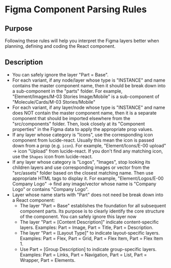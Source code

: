 # Figma Component Parsing Rules
## Purpose
Following these rules will help you interpret the Figma layers better when planning, defining and coding the React component.

## Description
- You can safely ignore the layer "Part = Base".
- For each variant, if any node/layer whose type is "INSTANCE" and name contains the master component name, then it should be break down into a sub-component in the "parts" folder. For example, "Element/Images/M-03 Stories Image/Mobile" is a sub-component of "Molecule/Cards/M-03 Stories/Mobile"
- For each variant, if any layer/node whose type is "INSTANCE" and name does NOT contain the master component name, then it is a separate component that should be imported elsewhere from the "src/components" folder. Then, look closely at its "Component properties" in the Figma data to apply the appropriate prop values.
- If any layer whose category is "Icons", use the corresponding icon component from lucide-react. Usually this mean the icon is passed down from a prop (e.g. `icon`). For example, "Element/Icons/E-00 upload" -> icon "Upload" from lucide-react. If you don't find any matching icon, use the `Shapes` icon from lucide-react.
- If any layer whose category is "Logos", "Images", stop looking its children layers and use corresponding images or vector from the "src/assets" folder based on the closest matching name. Then use appropriate HTML tags to display it. For example, "Element/Logos/E-00 Company Logo" ->  find any image/vector whose name is "Company Logo" or contains "Company Logo".
- Layer whose name starts with "Part" does not need be break down into a React component:
  - The layer "Part = Base" establishes the foundation for all subsequent component parts. Its purpose is to clearly identify the core structure of the component. You can safely ignore this layer now
  - The layer "Part = [Content Description]" indicate content-specific layers. Examples: Part = Image, Part = Title, Part = Description. 
  - The layer "Part = [Layout Type]" to indicate layout-specific layers. Examples: Part = Flex, Part = Grid, Part = Flex Item, Part = Flex Item 1.
  - Use Part = [Group Description] to indicate group-specific layers. Examples: Part = Links, Part = Navigation, Part = List, Part = Wrapper, Part = Elements.